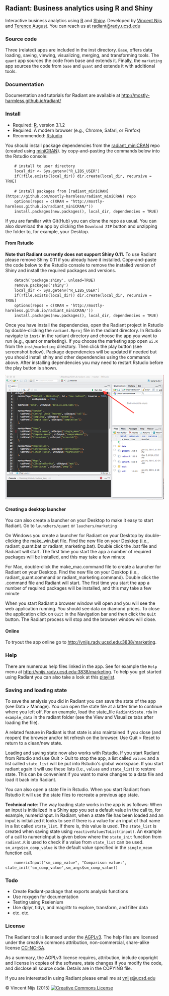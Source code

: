 ## Radiant: Business analytics using R and Shiny

Interactive business analytics using [R](http://www.r-project.org/) and [Shiny](http[://www.rstudio.com/shiny/). Developed by [Vincent Nijs]("http://rady.ucsd.edu/faculty/directory/nijs/") and [Terence August]("http://rady.ucsd.edu/faculty/directory/august/"). You can reach us at radiant@rady.ucsd.edu

### Source code

Three (related) apps are included in the inst directory. `Base`, offers data loading, saving, viewing, visualizing, merging, and transforming tools. The `quant` app sources the code from base and extends it. Finally, the `marketing` app sources the code from `base` and `quant` and extends it with additional tools.

### Documentation

Documentation and tutorials for Radiant are available at <http://mostly-harmless.github.io/radiant/>

### Install

- Required: [R](https://github.com/mostly-harmless/radiant_miniCRAN/tree/gh-pages/R-3.1.2), version 3.1.2
- Required: A modern browser (e.g., Chrome, Safari, or Firefox)
- Recommended: [Rstudio](http://www.rstudio.com/products/rstudio/download/)

You should install package dependencies from the [radiant_miniCRAN](https://github.com/mostly-harmless/radiant_miniCRAN) repo (created using [miniCRAN](https://github.com/andrie/miniCRAN)).  by copy-and-pasting the commands below into the Rstudio console:

		# install to user directory
		local_dir <- Sys.getenv("R_LIBS_USER")
		if(!file.exists(local_dir)) dir.create(local_dir, recursive = TRUE)

		# install packages from [radiant_miniCRAN](https://github.com/mostly-harmless/radiant_miniCRAN) repo
		options(repos = c(XRAN = "http://mostly-harmless.github.io/radiant_miniCRAN/"))
		install.packages(new.packages(), local_dir, dependencies = TRUE)

If you are familiar with Git(Hub) you can clone the repo as usual. You can also download the app by clicking the `Download ZIP` button and unzipping the folder to, for example, your Desktop.


#### From Rstudio

**Note that Radiant currently does not support Shiny 0.11.** To use Radiant please remove Shiny 0.11 if you already have it installed. Copy-and-paste the code below to the Rstudio console to remove the installed version of Shiny and install the required packages and versions.

		detach('package:shiny', unload=TRUE)
		remove.packages('shiny')
		local_dir <- Sys.getenv("R_LIBS_USER")
		if(!file.exists(local_dir)) dir.create(local_dir, recursive = TRUE)
		options(repos = c(XRAN = 'http://mostly-harmless.github.io/radiant_miniCRAN/'))
		install.packages(new.packages(), local_dir, dependencies = TRUE)

Once you have install the dependencies, open the Radiant project in Rstudio by double-clicking the `radiant.Rproj` file in the radiant directory. In Rstudio navigate to `inst/` in the radiant directory and choose the app you want to run (e.g., quant or marketing). If you choose the marketing app open `ui.R` from the `inst/marketing` directory. Then click the play button (see screenshot below). Package dependencies will be updated if needed but you should install shiny and other dependencies using the commands above. After installing dependencies you may need to restart Rstudio before the play button is shown.

![Starting Radiant from Rstudio](start_from_rstudio.png)


#### Creating a desktop launcher

You can also create a launcher on your Desktop to make it easy to start Radiant. Go to `launchers/quant` or `lauchers/marketing`

On Windows you create a launcher for Radiant on your Desktop by double-clicking the make\_win.bat file. Find the new file on your Desktop (i.e., radiant\_quant.bat or radiant_marketing.bat). Double click the .bat file and Radiant will start. The first time you start the app a number of required packages will be installed, and this may take a few minute

For Mac, double-click the make\_mac.command file to create a launcher for Radiant on your Desktop. Find the new file on your Desktop (i.e., radiant\_quant.command or radiant_marketing.command). Double click the .command file and Radiant will start. The first time you start the app a number of required packages will be installed, and this may take a few minute

When you start Radiant a browser window will open and you will see the web application running. You should see data on diamond prices. To close the application click on `Quit` in the Navigation bar and then click the `Quit` button. The Radiant process will stop and the browser window will close.

#### Online

To tryout the app online go to <http://vnijs.rady.ucsd.edu:3838/marketing>.

### Help

There are numerous help files linked in the app. See for example the `Help` menu at <http://vnijs.rady.ucsd.edu:3838/marketing>. To help you get started using Radiant you can also take a look at this [playlist](https://www.youtube.com/watch?v=e02LFmNysoM&list=PLNhtaetb48EfAAlfQMJsuvLCSLvcn_0BC).

### Saving and loading state

To save the analysis you did in Radiant you can save the state of the app (see Data > Manage). You can open the state file at a latter time to continue where you left off. For an example, load the state_file `RadiantState.rda` in `example_data` in the radiant folder (see the View and Visualize tabs after loading the file).

A related feature in Radiant is that state is also maintained if you close (and reopen) the browser and/or hit refresh on the browser. Use Quit > Reset to return to a clean/new state.

Loading and saving state now also works with Rstudio. If you start Radiant from Rstudio and use Quit > Quit to stop the app, a list called `values` and a list called `state_list` will be put into Rstudio's global workspace. If you start radiant again it will use these lists (i.e., `values` and `state_list`) to restore state. This can be convenient if you want to make changes to a data file and load it back into Radiant.

You can also open a state file in Rstudio. When you start Radiant from Rstudio it will use the state files to recreate a previous app state.

**Technical note**: The way loading state works in the app is as follows: When an input is initialized in a Shiny app you set a default value in the call to, for example, numericInput. In Radiant, when a state file has been loaded and an input is initialized it looks to see if there is a value for an input of that name in a list called `state_list`. If there is, this value is used. The `state_list` is created when saving state using `reactiveValuesToList(input)`. An example of a call to numericInput is given below where the `state_init` function from `radiant.R` is used to check if a value from `state_list` can be used. `sm_args$sm_comp_value` is the default value specified in the `single_mean` function call.

		numericInput("sm_comp_value", "Comparison value:", state_init('sm_comp_value',sm_args$sm_comp_value))

### Todo

- Create Radiant-package that exports analysis functions
- Use roxygen for documentation
- Testing using Rselenium
- Use dplyr, tidyr, and magrittr to explore, transform, and filter data
- etc. etc.

### License

The Radiant tool is licensed under the <a href="http://www.tldrlegal.com/l/AGPL3" target="\_blank">AGPLv3</a>. The help files are licensed under the creative commons attribution, non-commercial, share-alike license <a href="http://creativecommons.org/licenses/by-nc-sa/4.0/" target="\_blank">CC-NC-SA</a>.

As a summary, the AGPLv3 license requires, attribution, include copyright and license in copies of the software, state changes if you modify the code, and disclose all source code. Details are in the COPYING file.

If you are interested in using Radiant please email me at vnijs@ucsd.edu

&copy; Vincent Nijs (2015) <a rel="license" href="http://creativecommons.org/licenses/by-nc-sa/4.0/" target="_blank"><img alt="Creative Commons License" style="border-width:0" src="https://github.com/mostly-harmless/radiant/blob/master/inst/base/www/imgs/80x15.png" /></a>
